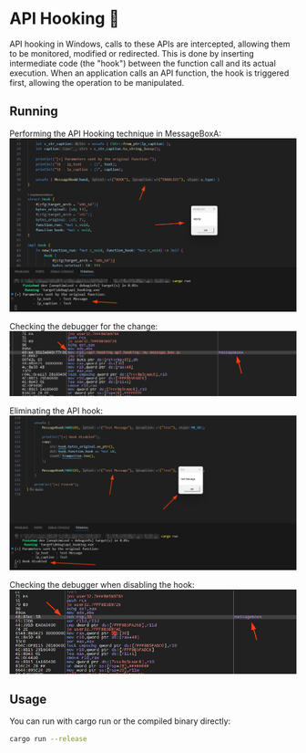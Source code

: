 # API Hooking 🦀

API hooking in Windows, calls to these APIs are intercepted, allowing them to be monitored, modified or redirected. This is done by inserting intermediate code (the "hook") between the function call and its actual execution. When an application calls an API function, the hook is triggered first, allowing the operation to be manipulated.

## Running

Performing the API Hooking technique in MessageBoxA:
![Hook Enabled](img//hook_enabled.png)

Checking the debugger for the change:
![Debugger Enabled](img/debugger_enabled.png)

Eliminating the API hook:
![Hook Disabled](img/hook_disabled.png)

Checking the debugger when disabling the hook:
![Debugger Disabled](img/debugger_disabled.png)

## Usage 

You can run with cargo run or the compiled binary directly:
```sh
cargo run --release
```
